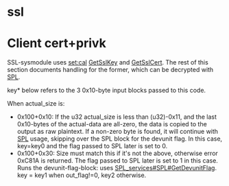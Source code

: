 # ssl

# Client cert+privk

SSL-sysmodule uses [set:cal](Settings%20services.md "wikilink")
[GetSslKey](Settings%20services#GetSslKey.md##GetSslKey "wikilink") and
[GetSslCert](Settings%20services#GetSslCert.md##GetSslCert "wikilink").
The rest of this section documents handling for the former, which can be
decrypted with [SPL](SPL%20services.md "wikilink").

key\* below refers to the 3 0x10-byte input blocks passed to this code.

When actual\_size is:

  - 0x100+0x10: If the u32 actual\_size is less than (u32)-0x11, and the
    last 0x10-bytes of the actual-data are all-zero, the data is copied
    to the output as raw plaintext. If a non-zero byte is found, it will
    continue with [SPL](SPL%20services.md "wikilink") usage, skipping
    over the SPL block for the devunit flag. In this case, key=key0 and
    the flag passed to SPL later is set to 0.
  - 0x100+0x30: Size must match this if it's not the above, otherwise
    error 0xC81A is returned. The flag passed to SPL later is set to 1
    in this case. Runs the devunit-flag-block: uses
    [SPL\_services\#SPL\#GetDevunitFlag](SPL%20services#SPL#GetDevunitFlag.md##SPL#GetDevunitFlag "wikilink").
    key = key1 when out\_flag\!=0, key2 otherwise.
